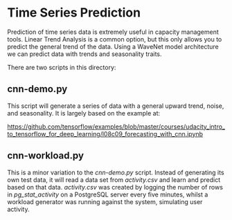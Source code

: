 # Time Series Prediction

Prediction of time series data is extremely useful in capacity management tools.
Linear Trend Analysis is a common option, but this only allows you to predict 
the general trend of the data. Using a WaveNet model architecture we can predict
data with trends and seasonality traits.

There are two scripts in this directory:

## cnn-demo.py

This script will generate a series of data with a general upward trend, noise,
and seasonality. It is largely based on the example at:

https://github.com/tensorflow/examples/blob/master/courses/udacity_intro_to_tensorflow_for_deep_learning/l08c09_forecasting_with_cnn.ipynb

## cnn-workload.py

This is a minor variation to the *cnn-demo.py* script. Instead of generating its 
own test data, it will read a data set from *activity.csv* and learn and predict
based on that data. *activity.csv* was created by logging the number of rows in
*pg_stat_activity* on a PostgreSQL server every five minutes, whilst a workload
generator was running against the system, simulating user activity.